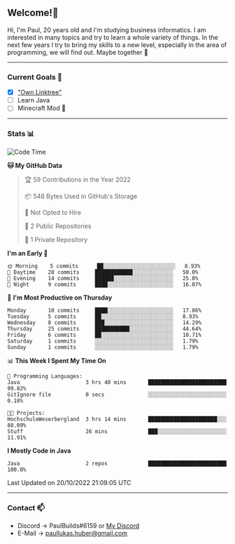 ## Welcome!👋

Hi, I'm Paul, 20 years old and I'm studying business informatics. I am interested in many topics and try to learn a whole variety of things. In the next few years I try to bring my skills to a new level, especially in the area of programming, we will find out.
Maybe together 🤙

---
### Current Goals 🥅

- [X] ["Own Linktree"](https://paul-lukashuber.de/)
- [ ] Learn Java
- [ ] Minecraft Mod 👀

---
### Stats 📊

<!--START_SECTION:waka-->
![Code Time](http://img.shields.io/badge/Code%20Time-32%20hrs%2052%20mins-blue)

**🐱 My GitHub Data** 

> 🏆 59 Contributions in the Year 2022
 > 
> 📦 548 Bytes Used in GitHub's Storage 
 > 
> 🚫 Not Opted to Hire
 > 
> 📜 2 Public Repositories 
 > 
> 🔑 1 Private Repository 
 > 
**I'm an Early 🐤** 

```text
🌞 Morning    5 commits      ██░░░░░░░░░░░░░░░░░░░░░░░   8.93% 
🌆 Daytime    28 commits     ████████████░░░░░░░░░░░░░   50.0% 
🌃 Evening    14 commits     ██████░░░░░░░░░░░░░░░░░░░   25.0% 
🌙 Night      9 commits      ████░░░░░░░░░░░░░░░░░░░░░   16.07%

```
📅 **I'm Most Productive on Thursday** 

```text
Monday       10 commits     ████░░░░░░░░░░░░░░░░░░░░░   17.86% 
Tuesday      5 commits      ██░░░░░░░░░░░░░░░░░░░░░░░   8.93% 
Wednesday    8 commits      ███░░░░░░░░░░░░░░░░░░░░░░   14.29% 
Thursday     25 commits     ███████████░░░░░░░░░░░░░░   44.64% 
Friday       6 commits      ██░░░░░░░░░░░░░░░░░░░░░░░   10.71% 
Saturday     1 commits      ░░░░░░░░░░░░░░░░░░░░░░░░░   1.79% 
Sunday       1 commits      ░░░░░░░░░░░░░░░░░░░░░░░░░   1.79%

```


📊 **This Week I Spent My Time On** 

```text
💬 Programming Languages: 
Java                     3 hrs 40 mins       █████████████████████████   99.82% 
GitIgnore file           0 secs              ░░░░░░░░░░░░░░░░░░░░░░░░░   0.18%

🐱‍💻 Projects: 
HochschuleWeserbergland  3 hrs 14 mins       ██████████████████████░░░   88.09% 
Stuff                    26 mins             ███░░░░░░░░░░░░░░░░░░░░░░   11.91%

```

**I Mostly Code in Java** 

```text
Java                     2 repos             █████████████████████████   100.0%

```



 Last Updated on 20/10/2022 21:09:05 UTC
<!--END_SECTION:waka-->

---
### Contact 📫

* Discord -> PaulBuilds#6159 or [My Discord](https://discord.gg/7kq6UnB)
* E-Mail -> paullukas.huber@gmail.com
